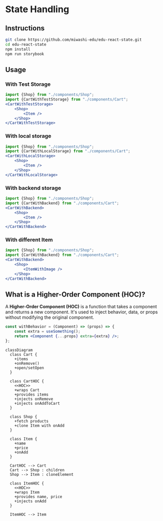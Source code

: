 # State Handling


## Instructions

```bash
git clone https://github.com/miwashi-edu/edu-react-state.git
cd edu-react-state
npm install
npm run storybook
```

## Usage


### With Test Storage

```jsx
import {Shop} from "./components/Shop";
import {CartWithTestStorage} from "./components/Cart";
<CartWithTestStorage>
    <Shop>
        <Item />
    </Shop>
</CartWithTestStorage>
```

### With local storage

```jsx
import {Shop} from "./components/Shop";
import {CartWithLocalStorage} from "./components/Cart";
<CartWithLocalStorage>
    <Shop>
        <Item />
    </Shop>
</CartWithLocalStorage>
```

### With backend storage

```jsx
import {Shop} from "./components/Shop";
import {CartWithBackend} from "./components/Cart";
<CartWithBackend>
    <Shop>
        <Item />
    </Shop>
</CartWithBackend>
```

### With different Item

```jsx
import {Shop} from "./components/Shop";
import {CartWithBackend} from "./components/Cart";
<CartWithBackend>
    <Shop>
        <ItemWithImage />
    </Shop>
</CartWithBackend>
```


## What is a Higher-Order Component (HOC)?

A **Higher-Order Component (HOC)** is a function that takes a component and returns a new component. It's used to inject behavior, data, or props without modifying the original component.

```jsx
const withBehavior = (Component) => (props) => {
    const extra = useSomething();
    return <Component {...props} extra={extra} />;
};
```

```mermaid
classDiagram
  class Cart {
    +items
    +onRemove()
    +open/setOpen
  }

  class CartHOC {
    <<HOC>>
    +wraps Cart
    +provides items
    +injects onRemove
    +injects onAddToCart
  }

  class Shop {
    +fetch products
    +clone Item with onAdd
  }

  class Item {
    +name
    +price
    +onAdd
  }

  CartHOC --> Cart
  Cart --> Shop : children
  Shop --> Item : cloneElement

  class ItemHOC {
    <<HOC>>
    +wraps Item
    +provides name, price
    +injects onAdd
  }

  ItemHOC --> Item
```


